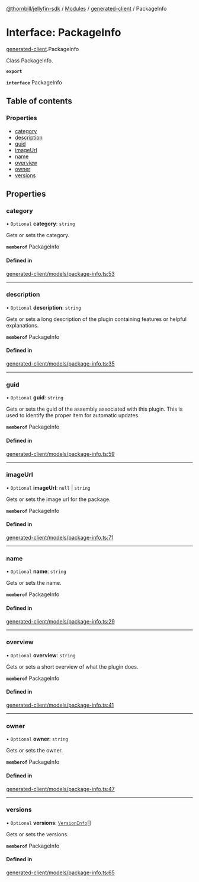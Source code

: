 [@thornbill/jellyfin-sdk](../README.md) / [Modules](../modules.md) / [generated-client](../modules/generated_client.md) / PackageInfo

# Interface: PackageInfo

[generated-client](../modules/generated_client.md).PackageInfo

Class PackageInfo.

**`export`**

**`interface`** PackageInfo

## Table of contents

### Properties

- [category](generated_client.PackageInfo.md#category)
- [description](generated_client.PackageInfo.md#description)
- [guid](generated_client.PackageInfo.md#guid)
- [imageUrl](generated_client.PackageInfo.md#imageurl)
- [name](generated_client.PackageInfo.md#name)
- [overview](generated_client.PackageInfo.md#overview)
- [owner](generated_client.PackageInfo.md#owner)
- [versions](generated_client.PackageInfo.md#versions)

## Properties

### category

• `Optional` **category**: `string`

Gets or sets the category.

**`memberof`** PackageInfo

#### Defined in

[generated-client/models/package-info.ts:53](https://github.com/jellyfin/jellyfin-sdk-typescript/blob/fa599ae/src/generated-client/models/package-info.ts#L53)

___

### description

• `Optional` **description**: `string`

Gets or sets a long description of the plugin containing features or helpful explanations.

**`memberof`** PackageInfo

#### Defined in

[generated-client/models/package-info.ts:35](https://github.com/jellyfin/jellyfin-sdk-typescript/blob/fa599ae/src/generated-client/models/package-info.ts#L35)

___

### guid

• `Optional` **guid**: `string`

Gets or sets the guid of the assembly associated with this plugin.  This is used to identify the proper item for automatic updates.

**`memberof`** PackageInfo

#### Defined in

[generated-client/models/package-info.ts:59](https://github.com/jellyfin/jellyfin-sdk-typescript/blob/fa599ae/src/generated-client/models/package-info.ts#L59)

___

### imageUrl

• `Optional` **imageUrl**: ``null`` \| `string`

Gets or sets the image url for the package.

**`memberof`** PackageInfo

#### Defined in

[generated-client/models/package-info.ts:71](https://github.com/jellyfin/jellyfin-sdk-typescript/blob/fa599ae/src/generated-client/models/package-info.ts#L71)

___

### name

• `Optional` **name**: `string`

Gets or sets the name.

**`memberof`** PackageInfo

#### Defined in

[generated-client/models/package-info.ts:29](https://github.com/jellyfin/jellyfin-sdk-typescript/blob/fa599ae/src/generated-client/models/package-info.ts#L29)

___

### overview

• `Optional` **overview**: `string`

Gets or sets a short overview of what the plugin does.

**`memberof`** PackageInfo

#### Defined in

[generated-client/models/package-info.ts:41](https://github.com/jellyfin/jellyfin-sdk-typescript/blob/fa599ae/src/generated-client/models/package-info.ts#L41)

___

### owner

• `Optional` **owner**: `string`

Gets or sets the owner.

**`memberof`** PackageInfo

#### Defined in

[generated-client/models/package-info.ts:47](https://github.com/jellyfin/jellyfin-sdk-typescript/blob/fa599ae/src/generated-client/models/package-info.ts#L47)

___

### versions

• `Optional` **versions**: [`VersionInfo`](generated_client.VersionInfo.md)[]

Gets or sets the versions.

**`memberof`** PackageInfo

#### Defined in

[generated-client/models/package-info.ts:65](https://github.com/jellyfin/jellyfin-sdk-typescript/blob/fa599ae/src/generated-client/models/package-info.ts#L65)
